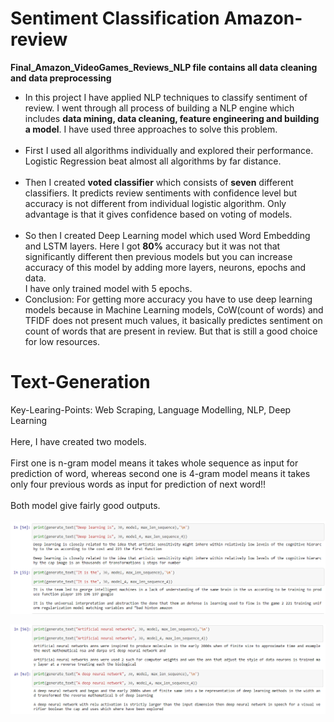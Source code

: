 # Sentiment Classification Amazon-review

<b> Final_Amazon_VideoGames_Reviews_NLP file contains all data cleaning and data preprocessing </b>

<ul><li>
In this project I have applied NLP techniques to classify sentiment of review. I went through all process of building a NLP engine which includes <b>data mining, data cleaning, feature engineering and building a model</b>. I have used three approaches to solve this problem.</li><br><li>
First I used all algorithms individually and explored their performance. Logistic Regression beat almost all algorithms by far distance.</li><br><li>
Then I created <b>voted classifier</b> which consists of <b>seven</b> different classifiers. It predicts review sentiments with confidence level but accuracy is not different from individual logistic algorithm. Only advantage is that it gives confidence based on voting of models.</li><br><li>
So then I created Deep Learning model which used Word Embedding and LSTM layers. Here I got <b>80%</b> accuracy but it was not that significantly different then previous models but you can increase accuracy of this model by adding more layers, neurons, epochs and data.</li>I have only trained model with 5 epochs.

<li>Conclusion:
For getting more accuracy you have to use deep learning models because in Machine Learning models, CoW(count of words) and TFIDF does not present much values, it basically predictes sentiment on count of words that are present in review. But that is still a good choice for low resources.<br>
</li></ul>

# Text-Generation

Key-Learing-Points: Web Scraping, Language Modelling, NLP, Deep Learning
</br></br>
Here, I have created two models.
</br></br>
First one is n-gram model means it takes whole sequence as input for prediction of word, whereas second one is 4-gram model means it takes only four previous words as input for prediction of next word!!
</br></br>
Both model give fairly good outputs.
</br></br>
![alt text](https://github.com/Jenil245/NLP-Python/blob/master/Text-Generation_from_Wikipedia/1.PNG)

![alt text](https://github.com/Jenil245/NLP-Python/blob/master/Text-Generation_from_Wikipedia/2.PNG)
